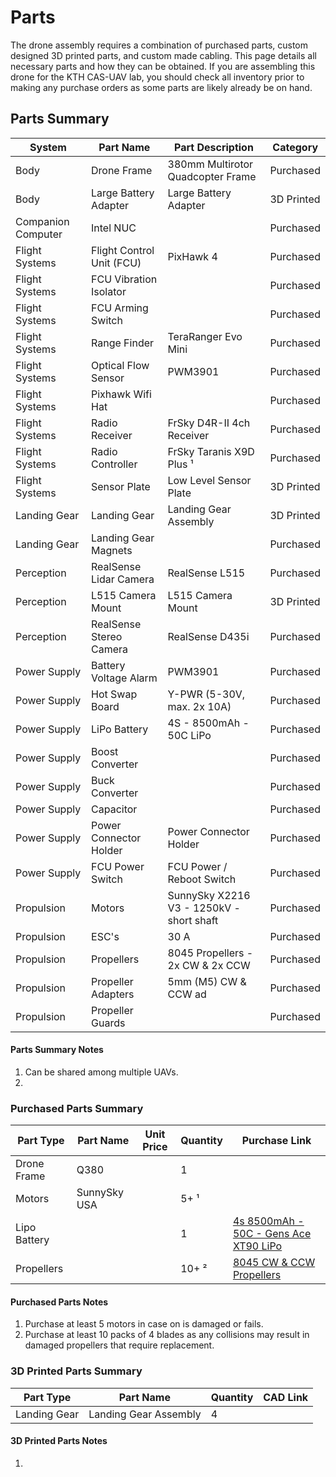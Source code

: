 # Parts
The drone assembly requires a combination of purchased parts,
custom designed 3D printed parts, and custom made cabling.
This page details all necessary parts and how they can be obtained.
If you are assembling this drone for the KTH CAS-UAV lab, you should
check all inventory prior to making any purchase orders as some parts
are likely already be on hand.


## Parts Summary
| System             | Part Name                 | Part Description                          | Category   |
| ------             | ---------                 | ---------                                 | ---------- |
| Body               | Drone Frame               | 380mm Multirotor Quadcopter Frame         | Purchased  |
| Body               | Large Battery Adapter     | Large Battery Adapter                     | 3D Printed |
| Companion Computer | Intel NUC                 |                                           | Purchased  |
| Flight Systems     | Flight Control Unit (FCU) | PixHawk 4                                 | Purchased  |
| Flight Systems     | FCU Vibration Isolator    |                                           | Purchased  |
| Flight Systems     | FCU Arming Switch         |                                           | Purchased  |
| Flight Systems     | Range Finder              | TeraRanger Evo Mini                       | Purchased  |
| Flight Systems     | Optical Flow Sensor       | PWM3901                                   | Purchased  |
| Flight Systems     | Pixhawk Wifi Hat          |                                           | Purchased  |
| Flight Systems     | Radio Receiver            | FrSky D4R-II 4ch Receiver                 | Purchased  |
| Flight Systems     | Radio Controller          | FrSky Taranis X9D Plus &sup1;             | Purchased  |
| Flight Systems     | Sensor Plate              | Low Level Sensor Plate                    | 3D Printed |
| Landing Gear       | Landing Gear              | Landing Gear Assembly                     | 3D Printed |
| Landing Gear       | Landing Gear Magnets      |                                           | Purchased  |
| Perception         | RealSense Lidar Camera    | RealSense L515                            | Purchased  |
| Perception         | L515 Camera Mount         | L515 Camera Mount                         | 3D Printed |
| Perception         | RealSense Stereo Camera   | RealSense D435i                           | Purchased  |
| Power Supply       | Battery Voltage Alarm     | PWM3901                                   | Purchased  |
| Power Supply       | Hot Swap Board            | Y-PWR (5-30V, max. 2x 10A)                | Purchased  |
| Power Supply       | LiPo Battery              | 4S - 8500mAh - 50C LiPo                   | Purchased  |
| Power Supply       | Boost Converter           |                                           | Purchased  |
| Power Supply       | Buck Converter            |                                           | Purchased  |
| Power Supply       | Capacitor                 |                                           | Purchased  |
| Power Supply       | Power Connector Holder    | Power Connector Holder                    | Purchased  |
| Power Supply       | FCU Power Switch          | FCU Power / Reboot Switch                 | Purchased  |
| Propulsion         | Motors                    | SunnySky X2216 V3 - 1250kV - short shaft  | Purchased  |
| Propulsion         | ESC's                     | 30 A                                      | Purchased  |
| Propulsion         | Propellers                | 8045 Propellers - 2x CW & 2x CCW          | Purchased  |
| Propulsion         | Propeller Adapters        | 5mm (M5) CW & CCW ad                      | Purchased  |
| Propulsion         | Propeller Guards          |                                           | Purchased  |

#### Parts Summary Notes
1. Can be shared among multiple UAVs.
2. 

### Purchased Parts Summary
| Part Type    | Part Name    | Unit Price | Quantity   | Purchase Link |
| ---------    | ---------    | ---------- | --------   | ------------- |
| Drone Frame  | Q380         |            | 1          |               |
| Motors       | SunnySky USA |            | 5+ &sup1;  |               |
| Lipo Battery |              |            | 1          | [4s 8500mAh - 50C - Gens Ace XT90 LiPo](https://www.elefun.se/p/prod.aspx?v=49695)|
| Propellers   |              |            | 10+ &sup2; | [8045 CW & CCW Propellers](https://hobbyking.com/en_us/8x4-5-sf-propellers-std-and-reverse-rotation-black-4pcs.html?___store=en_us)|


#### Purchased Parts Notes
1. Purchase at least 5 motors in case on is damaged or fails.
2. Purchase at least 10 packs of 4 blades as any collisions may result in damaged propellers that require replacement.


### 3D Printed Parts Summary
| Part Type    | Part Name             | Quantity | CAD Link |
| ---------    | ---------             | -------- | ----     |
| Landing Gear | Landing Gear Assembly | 4        |          |

#### 3D Printed Parts Notes
1. 

